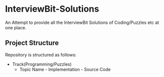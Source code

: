 # InterviewBit-Solutions
An Attempt to provide all the InterviewBit Solutions of Coding/Puzzles etc at one place.

## Project Structure

Repository is structured as follows:

- Track(Programming/Puzzles)
    + Topic Name
            - Implementation - Source Code